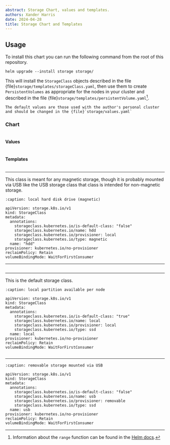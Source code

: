 ```yaml
---
abstract: Storage Chart, values and templates.
authors: Xander Harris
date: 2024-04-28
title: Storage Chart and Templates
---
```


## Usage

To install this chart you can run the following command from the root
of this repository.

```{code-block} shell
helm upgrade --install storage storage/
```

This will install the `StorageClass` objects described in the file
{file}`storage/templates/storageClass.yaml`, then use them to create
`PersistentVolumes` as appropriate for the nodes in your cluster and described in the file {file}`storage/templates/persistentVolume.yaml`[^pv].

```{note}
The default values are those used with the author's personal cluster
and should be changed in the {file}`storage/values.yaml`
```

### Chart

```{autoyaml} storage/Chart.yaml
```

#### Values

```{autoyaml} storage/values.yaml
```

#### Templates

```{rubric} HDD
```

---

This class is meant for any magnetic storage, though it is probably
mounted via USB like the USB storage class that class is intended
for non-magnetic storage.

```{code-block} yaml
:caption: local hard disk drive (magnetic)

apiVersion: storage.k8s.io/v1
kind: StorageClass
metadata:
  annotations:
    storageclass.kubernetes.io/is-default-class: "false"
    storageclass.kubernetes.io/name: hdd
    storageclass.kubernetes.io/provisioner: local
    storageclass.kubernetes.io/type: magnetic
  name: "hdd"
provisioner: kubernetes.io/no-provisioner
reclaimPolicy: Retain
volumeBindingMode: WaitForFirstConsumer
```

---

```{rubric} Local
```

---

This is the default storage class.

```{code-block} yaml
:caption: local partition available per node

apiVersion: storage.k8s.io/v1
kind: StorageClass
metadata:
  annotations:
    storageclass.kubernetes.io/is-default-class: "true"  
    storageclass.kubernetes.io/name: local
    storageclass.kubernetes.io/provisioner: local
    storageclass.kubernetes.io/type: ssd
  name: local
provisioner: kubernetes.io/no-provisioner
reclaimPolicy: Retain
volumeBindingMode: WaitForFirstConsumer
```

```{rubric} USB
```

---

```{code-block} yaml
:caption: removable storage mounted via USB

apiVersion: storage.k8s.io/v1
kind: StorageClass
metadata:
  annotations:
    storageclass.kubernetes.io/is-default-class: "false"  
    storageclass.kubernetes.io/name: usb
    storageclass.kubernetes.io/provisioner: removable
    storageclass.kubernetes.io/type: ssd
  name: usb
provisioner: kubernetes.io/no-provisioner
reclaimPolicy: Retain
volumeBindingMode: WaitForFirstConsumer
```

[^pv]: Information about the `range` function can be found in the
    [Helm docs](https://helm.sh/docs/chart_template_guide/control_structures/#looping-with-the-range-action).

